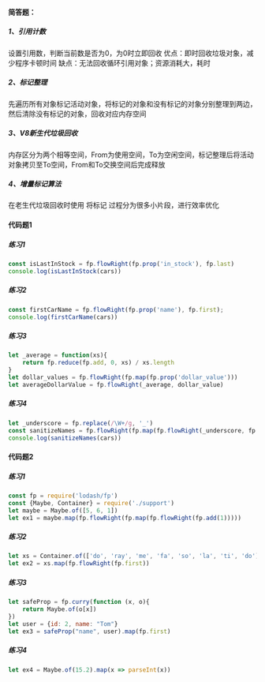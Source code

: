 #### 简答题：
##### 1、引用计数
  设置引用数，判断当前数是否为0，为0时立即回收
  优点：即时回收垃圾对象，减少程序卡顿时间
  缺点：无法回收循环引用对象；资源消耗大，耗时

##### 2、标记整理
  先遍历所有对象标记活动对象，将标记的对象和没有标记的对象分别整理到两边，然后清除没有标记的对象，回收对应内存空间

##### 3、V8新生代垃圾回收
  内存区分为两个相等空间，From为使用空间，To为空闲空间，标记整理后将活动对象拷贝至To空间，From和To交换空间后完成释放

##### 4、增量标记算法
  在老生代垃圾回收时使用
  将标记 过程分为很多小片段，进行效率优化

#### 代码题1
##### 练习1
```js
const isLastInStock = fp.flowRight(fp.prop('in_stock'), fp.last)
console.log(isLastInStock(cars))
```

##### 练习2
```js
const firstCarName = fp.flowRight(fp.prop('name'), fp.first);
console.log(firstCarName(cars))
```

##### 练习3
```js
let _average = function(xs){
    return fp.reduce(fp.add, 0, xs) / xs.length
}
let dollar_values = fp.flowRight(fp.map(fp.prop('dollar_value')))
let averageDollarValue = fp.flowRight(_average, dollar_value)
```


##### 练习4
```js
let _underscore = fp.replace(/\W+/g, '_')
const sanitizeNames = fp.flowRight(fp.map(fp.flowRight(_underscore, fp.prop('name'))))
console.log(sanitizeNames(cars))
```

#### 代码题2
##### 练习1
```js
const fp = require('lodash/fp')
const {Maybe, Container} = require('./support')
let maybe = Maybe.of([5, 6, 1])
let ex1 = maybe.map(fp.flowRight(fp.map(fp.flowRight(fp.add(1)))))
```


##### 练习2
```js
let xs = Container.of(['do', 'ray', 'me', 'fa', 'so', 'la', 'ti', 'do'])
let ex2 = xs.map(fp.flowRight(fp.first))
```

##### 练习3
```js
let safeProp = fp.curry(function (x, o){
    return Maybe.of(o[x])
})
let user = {id: 2, name: "Tom"}
let ex3 = safeProp("name", user).map(fp.first)
```

##### 练习4
```js
let ex4 = Maybe.of(15.2).map(x => parseInt(x))
```


